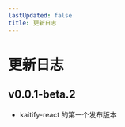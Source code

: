 ```yaml
---
lastUpdated: false
title: 更新日志
---
```


# 更新日志

## v0.0.1-beta.2 <Badge type="tip" text='2025.10.30' />

- kaitify-react 的第一个发布版本
